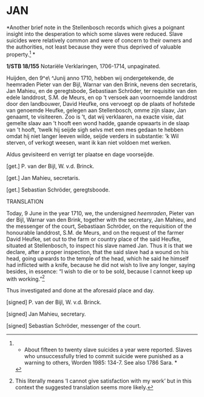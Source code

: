 # JAN

*Another brief note in the Stellenbosch records which gives a poignant insight into the desperation to which some slaves were reduced. Slave suicides were relatively common and were of concern to their owners and the authorities, not least because they were thus deprived of valuable property.[^1] *

**1/STB 18/155** Notariële Verklaringen, 1706-1714, unpaginated.

Huijden, den 9^e\ ^Junij anno 1710, hebben wij ondergetekende, de heemraden Pieter van der Bijl, Warnar van den Brink, nevens den secretaris, Jan Mahieu, en de geregtsbode, Sebastiaan Schröder, ter requisitie van den edele landdrost, S.M. de Meurs, en op ’t versoek aan voornoemde landdrost door den landbouwer, David Heufke, ons vervoegt op de plaats of hofstede van genoemde Heufke, gelegen aan Stellenbosch, omme zijn slaav, Jan genaamt, te visiteeren. Zoo is ’t, dat wij verklaaren, na exacte visie, dat gemelte slaav aan ’t hooft een wond hadde, gaande opwaarts in de slaap van ’t hooft, ’twelk hij seijde sigh selvs met een mes gedaan te hebben omdat hij niet langer leeven wilde, seijde verders in substantie: ’k Wil sterven, of verkogt weesen, want ik kan niet voldoen met werken.

Aldus gevisiteerd en verrigt ter plaatse en dage voorseijde.

\[get.\] P. van der Bijl, W. v.d. Brinck.

\[get.\] Jan Mahieu, secretaris.

\[get.\] Sebastian Schröder, geregtsboode.

TRANSLATION

Today, 9 June in the year 1710, we, the undersigned *heemraden*, Pieter van der Bijl, Warnar van den Brink, together with the secretary, Jan Mahieu, and the messenger of the court, Sebastiaan Schröder, on the requisition of the honourable landdrost, S.M. de Meurs, and on the request of the farmer David Heufke, set out to the farm or country place of the said Heufke, situated at Stellenbosch, to inspect his slave named Jan. Thus it is that we declare, after a proper inspection, that the said slave had a wound on his head, going upwards to the temple of the head, which he said he himself had inflicted with a knife, because he did not wish to live any longer, saying besides, in essence: “I wish to die or to be sold, because I cannot keep up with working.”[^2]

Thus investigated and done at the aforesaid place and day.

\[signed\] P. van der Bijl, W. v.d. Brinck.

\[signed\] Jan Mahieu, secretary.

\[signed\] Sebastian Schröder, messenger of the court.

[^1]: * About fifteen to twenty slave suicides a year were reported. Slaves who unsuccessfully tried to commit suicide were punished as a warning to others, Worden 1985: 134-7. See also 1786 Sara. *

[^2]:  This literally means ‘I cannot give satisfaction with my work’ but in this context the suggested translation seems more likely. 